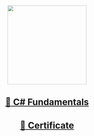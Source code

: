 # <a href="https://softuni.bg"><p align="center">
 <p align="center"><img src="http://spaceappschallengebulgaria.eu/sites/default/files/softuni.png" width = 250 /></p><p></a>

# <a href="https://softuni.bg/trainings/2600/csharp-fundamentals-january-2020"><p align="center"> :book: C# Fundamentals<p></a>

# <a href="https://github.com/BlueButterflies/CsharpFundamentals/files/5688256/C.Fundamentals.-.January.2020.-.Certificate.pdf"><p align="center"> :book: Certificate<p></a>




